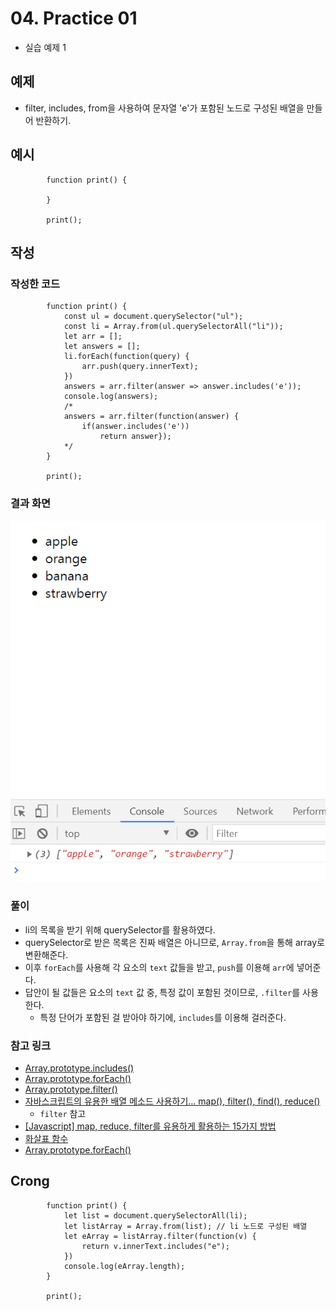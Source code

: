 # 04. Practice 01
* 실습 예제 1

## 예제
* filter, includes, from을 사용하여 문자열 'e'가 포함된 노드로 구성된 배열을 만들어 반환하기.

## 예시

            function print() {

            }

            print();
## 작성

### 작성한 코드
            function print() {
                const ul = document.querySelector("ul");
                const li = Array.from(ul.querySelectorAll("li"));
                let arr = [];
                let answers = [];
                li.forEach(function(query) {
                    arr.push(query.innerText);
                })
                answers = arr.filter(answer => answer.includes('e'));
                console.log(answers);
                /*
                answers = arr.filter(function(answer) {
                    if(answer.includes('e'))
                        return answer});
                */
            }

            print();

### 결과 화면

![](./srcs/00/images/06.png)

### 풀이
* li의 목록을 받기 위해 querySelector를 활용하였다.
* querySelector로 받은 목록은 진짜 배열은 아니므로, `Array.from`을 통해 array로 변환해준다.
* 이후 `forEach`를 사용해 각 요소의 `text` 값들을 받고, `push`를 이용해 `arr`에 넣어준다.
* 답안이 될 값들은 요소의 `text` 값 중, 특정 값이 포함된 것이므로, `.filter`를 사용한다.
    - 특정 단어가 포함된 걸 받아야 하기에, `includes`를 이용해 걸러준다.

### 참고 링크
* [Array.prototype.includes()](https://developer.mozilla.org/ko/docs/Web/JavaScript/Reference/Global_Objects/Array/includes)
* [Array.prototype.forEach()](https://developer.mozilla.org/ko/docs/Web/JavaScript/Reference/Global_Objects/Array/forEach)
* [Array.prototype.filter()](https://developer.mozilla.org/ko/docs/Web/JavaScript/Reference/Global_Objects/Array/filter)
* [자바스크립트의 유용한 배열 메소드 사용하기... map(), filter(), find(), reduce()](https://bblog.tistory.com/300)
    - `filter` 참고
* [[Javascript] map, reduce, filter를 유용하게 활용하는 15가지 방법](https://medium.com/@Dongmin_Jang/javascript-15%EA%B0%80%EC%A7%80-%EC%9C%A0%EC%9A%A9%ED%95%9C-map-reduce-filter-bfbc74f0debd)
* [화살표 함수](https://developer.mozilla.org/ko/docs/Web/JavaScript/Reference/Functions/%EC%95%A0%EB%A1%9C%EC%9A%B0_%ED%8E%91%EC%85%98)
* [Array.prototype.forEach()](https://developer.mozilla.org/ko/docs/Web/JavaScript/Reference/Global_Objects/Array/forEach)

## Crong
            function print() {
                let list = document.querySelectorAll(li);
                let listArray = Array.from(list); // li 노드로 구성된 배열
                let eArray = listArray.filter(function(v) {
                    return v.innerText.includes("e");
                })
                console.log(eArray.length);
            }

            print();